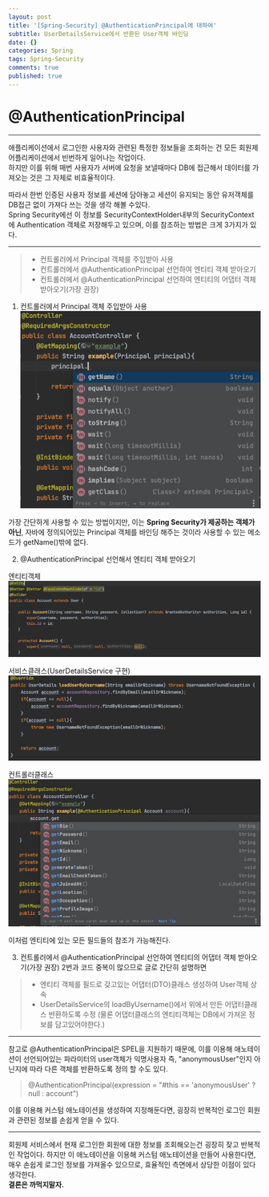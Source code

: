 ```yaml
---
layout: post
title: '[Spring-Security] @AuthenticationPrincipal에 대하여'
subtitle: UserDetailsService에서 반환된 User객체 바인딩
date: {}
categories: Spring
tags: Spring-Security
comments: true
published: true
---
```


# @AuthenticationPrincipal
---
애플리케이션에서 로그인한 사용자와 관련된 특정한 정보들을 조회하는 건 모든 회원제 어플리케이션에서 빈번하게 일어나는 작업이다.  
하지만 이를 위해 매번 사용자가 서버에 요청을 보낼때마다 DB에 접근해서 데이터를 가져오는 것은 그 자체로 비효율적이다.

따라서 한번 인증된 사용자 정보를 세션에 담아놓고 세션이 유지되는 동안 유저객체를 DB접근 없이 가져다 쓰는 것을 생각 해볼 수있다.  
Spring Security에선 이 정보를 SecurityContextHolder내부의 SecurityContext에 Authentication 객체로 저장해두고 있으며, 이를 참조하는 방법은 크게 3가지가 있다.
***

>* 컨트롤러에서 Principal 객체를 주입받아 사용
>* 컨트롤러에서 @AuthenticationPrincipal 선언하여 엔티티 객체 받아오기
>* 컨트롤러에서 @AuthenticationPrincipal 선언하여 엔티티의 어댑터 객체 받아오기(가장 권장)

1. 컨트롤러에서 Principal 객체 주입받아 사용
![Principal](/assets/img/spring/spring-security/AuthenticationPrincipal/principal.png)

가장 간단하게 사용할 수 있는 방법이지만, 이는 <strong>Spring Security가 제공하는 객체가 아닌</strong>, 자바에 정의되어있는 Principal 객체를 바인딩 해주는 것이라 사용할 수 있는 메소드가 getName()밖에 없다.

2. @AuthenticationPrincipal 선언해서 엔티티 객체 받아오기

엔티티객체
![AuthenticationPrincipal](/assets/img/spring/spring-security/AuthenticationPrincipal/authenticationprincipal1.png)

서비스클래스(UserDetailsService 구현)
![AuthenticationPrincipal](/assets/img/spring/spring-security/AuthenticationPrincipal/authenticationprincipal2.png)

컨트롤러클래스
![AuthenticationPrincipal](/assets/img/spring/spring-security/AuthenticationPrincipal/authenticationprincipal3.png)

이처럼 엔티티에 있는 모든 필드들의 참조가 가능해진다.

3. 컨트롤러에서 @AuthenticationPrincipal 선언하여 엔티티의 어댑터 객체 받아오기(가장 권장)
2번과 코드 중복이 많으므로 글로 간단히 설명하면
>* 엔티티 객체를 필드로 갖고있는 어댑터(DTO)클래스 생성하여 User객체 상속  
>* UserDetailsService의 loadByUsername()에서 위에서 만든 어댑터클래스 반환하도록 수정
(물론 어댑터클래스의 엔티티객체는 DB에서 가져온 정보를 담고있어야한다.)

***

참고로 @AuthenticationPrincipal은 SPEL을 지원하기 때문에, 이를 이용해 애노테이션이 선언되어있는 파라미터의 user객체가 익명사용자 즉, "anonymousUser"인지 아닌지에 따라 다른 객체를 반환하도록 정의 할 수도 있다.

>@AuthenticationPrincipal(expression = "#this == 'anonymousUser' ? null : account")

이를 이용해 커스텀 애노테이션을 생성하여 지정해둔다면, 굉장히 반복적인 로그인 회원과 관련된 정보를 손쉽게 얻을 수 있다.

***
회원제 서비스에서 현재 로그인한 회원에 대한 정보를 조회해오는건 굉장히 잦고 반복적인 작업이다. 하지만 이 애노테이션을 이용해 커스텀 애노테이션을 만들어 사용한다면, 매우 손쉽게 로그인 정보를 가져올수 있으므로, 효율적인 측면에서 상당한 이점이 있다 생각한다.  
<strong>결론은 까먹지말자.</strong>
